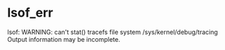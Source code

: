 #  lsof_err
lsof: WARNING: can't stat() tracefs file system /sys/kernel/debug/tracing
      Output information may be incomplete.
